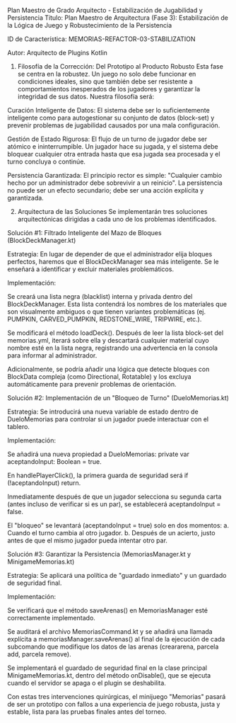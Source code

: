 Plan Maestro de Grado Arquitecto - Estabilización de Jugabilidad y Persistencia
Título: Plan Maestro de Arquitectura (Fase 3): Estabilización de la Lógica de Juego y Robustecimiento de la Persistencia

ID de Característica: MEMORIAS-REFACTOR-03-STABILIZATION

Autor: Arquitecto de Plugins Kotlin

1. Filosofía de la Corrección: Del Prototipo al Producto Robusto
Esta fase se centra en la robustez. Un juego no solo debe funcionar en condiciones ideales, sino que también debe ser resistente a comportamientos inesperados de los jugadores y garantizar la integridad de sus datos. Nuestra filosofía será:

Curación Inteligente de Datos: El sistema debe ser lo suficientemente inteligente como para autogestionar su conjunto de datos (block-set) y prevenir problemas de jugabilidad causados por una mala configuración.

Gestión de Estado Rigurosa: El flujo de un turno de jugador debe ser atómico e ininterrumpible. Un jugador hace su jugada, y el sistema debe bloquear cualquier otra entrada hasta que esa jugada sea procesada y el turno concluya o continúe.

Persistencia Garantizada: El principio rector es simple: "Cualquier cambio hecho por un administrador debe sobrevivir a un reinicio". La persistencia no puede ser un efecto secundario; debe ser una acción explícita y garantizada.

2. Arquitectura de las Soluciones
Se implementarán tres soluciones arquitectónicas dirigidas a cada uno de los problemas identificados.

Solución #1: Filtrado Inteligente del Mazo de Bloques (BlockDeckManager.kt)

Estrategia: En lugar de depender de que el administrador elija bloques perfectos, haremos que el BlockDeckManager sea más inteligente. Se le enseñará a identificar y excluir materiales problemáticos.

Implementación:

Se creará una lista negra (blacklist) interna y privada dentro del BlockDeckManager. Esta lista contendrá los nombres de los materiales que son visualmente ambiguos o que tienen variantes problemáticas (ej. PUMPKIN, CARVED_PUMPKIN, REDSTONE_WIRE, TRIPWIRE, etc.).

Se modificará el método loadDeck(). Después de leer la lista block-set del memorias.yml, iterará sobre ella y descartará cualquier material cuyo nombre esté en la lista negra, registrando una advertencia en la consola para informar al administrador.

Adicionalmente, se podría añadir una lógica que detecte bloques con BlockData compleja (como Directional, Rotatable) y los excluya automáticamente para prevenir problemas de orientación.

Solución #2: Implementación de un "Bloqueo de Turno" (DueloMemorias.kt)

Estrategia: Se introducirá una nueva variable de estado dentro de DueloMemorias para controlar si un jugador puede interactuar con el tablero.

Implementación:

Se añadirá una nueva propiedad a DueloMemorias: private var aceptandoInput: Boolean = true.

En handlePlayerClick(), la primera guarda de seguridad será if (!aceptandoInput) return.

Inmediatamente después de que un jugador selecciona su segunda carta (antes incluso de verificar si es un par), se establecerá aceptandoInput = false.

El "bloqueo" se levantará (aceptandoInput = true) solo en dos momentos: a. Cuando el turno cambia al otro jugador. b. Después de un acierto, justo antes de que el mismo jugador pueda intentar otro par.

Solución #3: Garantizar la Persistencia (MemoriasManager.kt y MinigameMemorias.kt)

Estrategia: Se aplicará una política de "guardado inmediato" y un guardado de seguridad final.

Implementación:

Se verificará que el método saveArenas() en MemoriasManager esté correctamente implementado.

Se auditará el archivo MemoriasCommand.kt y se añadirá una llamada explícita a memoriasManager.saveArenas() al final de la ejecución de cada subcomando que modifique los datos de las arenas (creararena, parcela add, parcela remove).

Se implementará el guardado de seguridad final en la clase principal MinigameMemorias.kt, dentro del método onDisable(), que se ejecuta cuando el servidor se apaga o el plugin se deshabilita.

Con estas tres intervenciones quirúrgicas, el minijuego "Memorias" pasará de ser un prototipo con fallos a una experiencia de juego robusta, justa y estable, lista para las pruebas finales antes del torneo.